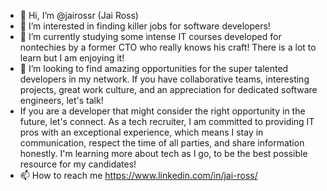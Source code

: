 - 👋 Hi, I’m @jairossr  (Jai Ross)
- 👀 I’m interested in finding killer jobs for software developers!  
- 🌱 I’m currently studying some intense IT courses developed for nontechies by a former CTO who really knows his craft!  There is a lot to learn but I am enjoying it!  
- 💞️ I’m looking to find amazing opportunities for the super talented developers in my network. If you have collaborative teams, interesting projects, great work culture, and an appreciation for dedicated software engineers, let's talk!  
-    If you are a developer that might consider the right opportunity in the future, let's connect.  As a tech recruiter, I am committed to providing IT pros with an exceptional experience, which means I stay in communication, respect the time of all parties, and share information honestly.  I'm learning more about tech as I go, to be the best possible resource for my candidates!
- 📫 How to reach me https://www.linkedin.com/in/jai-ross/

<!---
jairossr/jairossr is a ✨ special ✨ repository because its `README.md` (this file) appears on your GitHub profile.
You can click the Preview link to take a look at your changes.
--->
